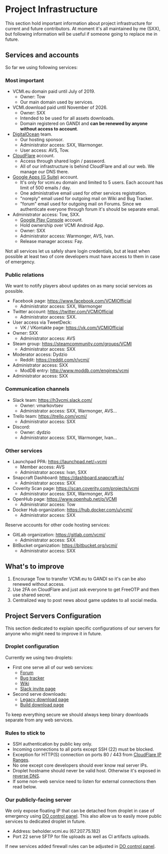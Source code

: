 # Project Infrastructure

This section hold important information about project infrastructure for current and future contributors. At moment it's all maintained by me (SXX), but following information will be useful if someone going to replace me in future.

## Services and accounts

So far we using following services:

### Most important

- VCMI.eu domain paid until July of 2019.
  - Owner: Tow
  - Our main domain used by services.
- VCMI.download paid until November of 2026.
  - Owner: SXX
  - Intended to be used for all assets downloads.
  - Domain registered on GANDI and **can be renewed by anyone without access to account**.
- [DigitalOcean](https://cloud.digitalocean.com/) team.
  - Our hosting sponsor.
  - Administrator access: SXX, Warmonger.
  - User access: AVS, Tow.
- [CloudFlare](https://www.cloudflare.com/a/overview) account.
  - Access through shared login / password.
  - All of our infrastructure is behind CloudFlare and all our web. We manage our DNS there.
- [Google Apps (G Suite)](https://admin.google.com/) account.
  - It's only for vcmi.eu domain and limited to 5 users. Each account has limit of 500 emails / day.
  - One administrative email used for other services registration.
  - "noreply" email used for outgoing mail on Wiki and Bug Tracker.
  - "forum" email used for outgoing mail on Forums. Since we authenticate everyone through forum it's should be separate email.
- Administrator access: Tow, SXX.
  - [Google Play Console](https://play.google.com/apps/publish/) account.
  - Hold ownership over VCMI Android App.
  - Owner: SXX
  - Administrator access: Warmonger, AVS, Ivan.
  - Release manager access: Fay.

Not all services let us safely share login credentials, but at least when possible at least two of core developers must have access to them in case of emergency.

### Public relations

We want to notify players about updates on as many social services as possible.

- Facebook page: <https://www.facebook.com/VCMIOfficial>
  - Administrator access: SXX, Warmonger
- Twitter account: <https://twitter.com/VCMIOfficial>
  - Administrator access: SXX.
- User access via TweetDeck:
  - VK / VKontakte page: <https://vk.com/VCMIOfficial>
- Owner: SXX
  - Administrator access: AVS
- Steam group: <https://steamcommunity.com/groups/VCMI>
  - Administrator access: SXX
- Moderator access: Dydzio
  - Reddit: <https://reddit.com/r/vcmi/>
- Administrator access: SXX
  - ModDB entry: <http://www.moddb.com/engines/vcmi>
- Administrator access: SXX

### Communication channels

- Slack team: <https://h3vcmi.slack.com/>
  - Owner: vmarkovtsev
  - Administrator access: SXX, Warmonger, AVS...
- Trello team: <https://trello.com/vcmi/>
  - Administrator access: SXX
- Discord:
  - Owner: dydzio
  - Administrator access: SXX, Warmonger, Ivan...

### Other services

- Launchpad PPA: <https://launchpad.net/~vcmi>
  - Member access: AVS
  - Administrator access: Ivan, SXX
- Snapcraft Dashboard: <https://dashboard.snapcraft.io/>
  - Administrator access: SXX
- Coverity Scan page: <https://scan.coverity.com/projects/vcmi>
  - Administrator access: SXX, Warmonger, AVS
- OpenHub page: <https://www.openhub.net/p/VCMI>
  - Administrator access: Tow
- Docker Hub organization: <https://hub.docker.com/u/vcmi/>
  - Administrator access: SXX

Reserve accounts for other code hosting services:

- GitLab organization: <https://gitlab.com/vcmi/>
  - Administrator access: SXX
- BitBucket organization: <https://bitbucket.org/vcmi/>
  - Administrator access: SXX

## What's to improve

1. Encourage Tow to transfer VCMI.eu to GANDI so it's can be also renewed without access.
2. Use 2FA on CloudFlare and just ask everyone to get FreeOTP and then use shared secret.
3. Centralized way to post news about game updates to all social media.

## Project Servers Configuration

This section dedicated to explain specific configurations of our servers for anyone who might need to improve it in future.

### Droplet configuration

Currently we using two droplets:

- First one serve all of our web services:
  - [Forum](https://forum.vcmi.eu/)
  - [Bug tracker](https://bugs.vcmi.eu/)
  - [Wiki](https://wiki.vcmi.eu/)
  - [Slack invite page](https://slack.vcmi.eu/)
- Second serve downloads:
  - [Legacy download page](http://download.vcmi.eu/)
  - [Build download page](https://builds.vcmi.download/)

To keep everything secure we should always keep binary downloads separate from any web services.

### Rules to stick to

- SSH authentication by public key only.
- Incoming connections to all ports except SSH (22) must be blocked.
- Exception for HTTP(S) connection on ports 80 / 443 from [CloudFlare IP Ranges](https://www.cloudflare.com/ips/).
- No one except core developers should ever know real server IPs.
- Droplet hostname should never be valid host. Otherwise it's exposed in [reverse DNS](https://en.wikipedia.org/wiki/Reverse_DNS).
- If some non-web service need to listen for external connections then read below.

### Our publicly-facing server

We only expose floating IP that can be detached from droplet in case of emergency using [DO control panel](https://cloud.digitalocean.com/networking/floating_ips). This also allow us to easily move public services to dedicated droplet in future.

- Address: beholder.vcmi.eu (67.207.75.182)
- Port 22 serve SFTP for file uploads as well as CI artifacts uploads.

If new services added firewall rules can be adjusted in [DO control panel](https://cloud.digitalocean.com/networking/firewalls).
